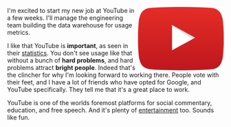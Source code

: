 <!-- 
.. title: YouTube
.. slug: youtube
.. date: 2015-08-26 08:25 UTC+02:00
.. tags: 
.. category: 
.. link: 
.. description: 
.. type: text
-->

<img style="float:right" class="postimage" 
 src="/f/YouTube-icon-full_color.png"
 alt="YouTube" width="200px" height="148px">

I'm excited to start my new job at YouTube in a few weeks. I'll manage the
engineering team building the data warehouse for usage metrics.

I like that YouTube is **important**, as seen in their [statistics][s].
You don't see usage like that without a bunch of **hard problems**, and
hard problems attract **bright people**. Indeed that's the clincher for
why I'm looking forward to working there. People vote with their feet, and
I have a lot of friends who have opted for Google, and YouTube
specifically. They tell me that it's a great place to work.

YouTube is one of the worlds foremost platforms for social commentary,
education, and free speech. And it's plenty of [entertainment][e] too. Sounds
like fun.

  [s]: https://www.youtube.com/yt/press/statistics.html
  [e]: https://www.youtube.com/watch?v=9bZkp7q19f0

